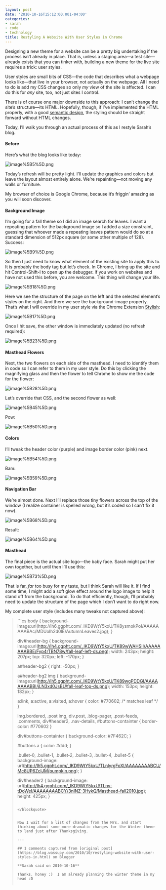 ```yaml
---
layout: post
date: '2010-10-16T15:12:00.001-04:00'
categories:
- sarah
- code
- technology
title: Restyling A Website With User Styles in Chrome
---
```



Designing a new theme for a website can be a pretty big undertaking if the process isn’t already in place. That is, unless a staging area—a test site—already exists that you can tinker with, building a new theme for the live site requires a trick: user styles.

User styles are small bits of CSS—the code that describes what a webpage looks like—that live in your browser, not actually on the webpage. All I need to do is add my CSS changes so only *my* view of the site is affected. I can do this for *any* site, too, not just sites I control.

There is of course one major downside to this approach: I can’t change the site’s structure—its HTML. Hopefully, though, if I’ve implemented the HTML properly, with a good [semantic design](http://en.wikipedia.org/wiki/HTML#Semantic_HTML), the styling should be straight forward without HTML changes.

Today, I’ll walk you through an actual process of this as I restyle Sarah’s blog.  <h4>Before</h4>

Here’s what the blog looks like today:

![image%5B5%5D.png](image%5B5%5D.png)

Today’s refresh will be pretty light. I’ll update the graphics and colors but leave the layout almost entirely alone. We’re repainting—not moving any walls or furniture.

My browser of choice is Google Chrome, because it’s friggin’ amazing as you will soon discover.  <h4>Background Image</h4>

I’m going for a fall theme so I did an image search for leaves. I want a repeating pattern for the background image so I added a size constraint, guessing that whoever made a repeating leaves pattern would do so at a standard dimension of 512px square (or some other multiple of 128). Success:

![image%5B9%5D.png](image%5B9%5D.png)

So then I just need to know what element of the existing site to apply this to. It is probably the body tag but let’s check. In Chrome, I bring up the site and hit Control-Shift-I to open up the debugger. If you work on websites and have not used this before, you are welcome. This thing will change your life.

![image%5B18%5D.png](image%5B18%5D.png)

Here we see the structure of the page on the left and the selected element’s styles on the right. And there we see the background-image property. That’s what I will override in my user style via the Chrome Extension [Stylish](https://chrome.google.com/extensions/detail/fjnbnpbmkenffdnngjfgmeleoegfcffe):

![image%5B17%5D.png](image%5B17%5D.png)

Once I hit save, the other window is immediately updated (no refresh required):

![image%5B23%5D.png](image%5B23%5D.png)  <h4>Masthead Flowers</h4>

Next, the two flowers on each side of the masthead. I need to identify them in code so I can refer to them in my user style. Do this by clicking the magnifying glass and then the flower to tell Chrome to show me the code for the flower:

![image%5B28%5D.png](image%5B28%5D.png)

Let’s override that CSS, and the second flower as well:

![image%5B45%5D.png](image%5B45%5D.png)    

Pow:

![image%5B50%5D.png](image%5B50%5D.png)  <h4>Colors</h4>

I’ll tweak the header color (purple) and image border color (pink) next.

![image%5B54%5D.png](image%5B54%5D.png)    

Bam:

![image%5B59%5D.png](image%5B59%5D.png)  <h4>Navigation Bar</h4>

We’re almost done. Next I’ll replace those tiny flowers across the top of the window (I realize container is spelled wrong, but it’s coded so I can’t fix it now).

![image%5B68%5D.png](image%5B68%5D.png)

Result:

![image%5B64%5D.png](image%5B64%5D.png)    <h4>Masthead</h4>

The final piece is the actual site logo—the baby face. Sarah might put her own together, but until then I’ll use this:

![image%5B73%5D.png](image%5B73%5D.png)

That is far, *far* too busy for my taste, but I think Sarah will like it. If I find some time, I might add a soft glow effect around the logo image to help it stand off from the background. To do that efficiently, though, I’ll probably need to update the structure of the page which I don’t want to do right now.

My complete user style (includes many tweaks not captured above):
<blockquote>   
```cs
body { 
  background-image:url(http://lh6.ggpht.com/_IKD9WtY5kxU/TK8ysmokPoI/AAAAAAAABAc/MDUoIh2d0lE/AutumnLeaves2.jpg);
}

div#header-bg {
  background-image:url(http://lh4.ggpht.com/_IKD9WtY5kxU/TK89wWAHSII/AAAAAAAABBE/Fyp4rTBN78w/fall-leaf-left-ds.png);
  width: 243px;
  height: 207px;
  top: 320px;
  left: -170px;
}

a#header-bg2 {
  right: -50px;
}

a#header-bg2 img { 
  background-image:url(http://lh5.ggpht.com/_IKD9WtY5kxU/TK89wgPDDGI/AAAAAAAABBI/jLN3xd0JsBU/fall-leaf-top-ds.png);
  width: 153px;
  height: 182px;
}

a:link, a:active, a:visited, a:hover {
  color: #770602; /* matches leaf */
}

img.bordered, .post img, div.post, .blog-pager, .post-feeds, .comments, div#header2, .nav-details, #buttons-containter { 
  border-color: #770602 
}

div#buttons-containter {
  background-color: #7F462C;
}

#buttons a {
  color: #ddd;
}


.bullet-0, .bullet-1, .bullet-2, .bullet-3, .bullet-4, .bullet-5 { 
  background-image: url(http://lh5.ggpht.com/_IKD9WtY5kxU/TLnlyrgFoXI/AAAAAAAABCU/Mc8UP6ZcIJM/pumpkin.png);
}

div#header2 {
  background-image: url(http://lh4.ggpht.com/_IKD9WtY5kxU/TLnv-tDoWeI/AAAAAAAABCY/3nINZ-3HykQ/Masthead-fall2010.jpg);
  height: 425px;
}
```

</blockquote>


Now I wait for a list of changes from the Mrs. and start thinking about some more dramatic changes for the Winter theme to land just after Thanksgiving.

---

## 1 comments captured from [original post](https://blog.wassupy.com/2010/10/restyling-website-with-user-styles-in.html) on Blogger

**Sarah said on 2010-10-16**

Thanks, honey :)  I am already planning the winter theme in my head :D


